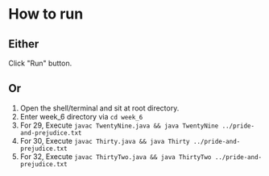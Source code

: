 # How to run

## Either
Click "Run" button.

## Or
1. Open the shell/terminal and sit at root directory.
2. Enter week_6 directory via `cd week_6`
2. For 29, Execute `javac TwentyNine.java && java TwentyNine ../pride-and-prejudice.txt`
3. For 30, Execute `javac Thirty.java && java Thirty ../pride-and-prejudice.txt`
3. For 32, Execute `javac ThirtyTwo.java && java ThirtyTwo ../pride-and-prejudice.txt`